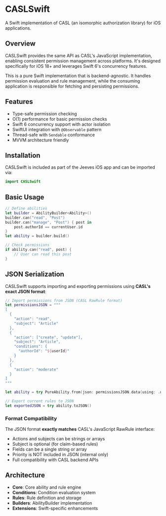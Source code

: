 # CASLSwift

A Swift implementation of CASL (an isomorphic authorization library) for iOS applications.

## Overview

CASLSwift provides the same API as CASL's JavaScript implementation, enabling consistent permission management across platforms. It's designed specifically for iOS 18+ and leverages Swift 6's concurrency features.

This is a pure Swift implementation that is backend-agnostic. It handles permission evaluation and rule management, while the consuming application is responsible for fetching and persisting permissions.

## Features

- Type-safe permission checking
- O(1) performance for basic permission checks
- Swift 6 concurrency support with actor isolation
- SwiftUI integration with `@Observable` pattern
- Thread-safe with `Sendable` conformance
- MVVM architecture friendly

## Installation

CASLSwift is included as part of the Jeeves iOS app and can be imported via:

```swift
import CASLSwift
```

## Basic Usage

```swift
// Define abilities
let builder = AbilityBuilder<Ability>()
builder.can("read", "Post")
builder.can("manage", "Post") { post in
    post.authorId == currentUser.id
}
let ability = builder.build()

// Check permissions
if ability.can("read", post) {
    // User can read this post
}
```

## JSON Serialization

CASLSwift supports importing and exporting permissions using **CASL's exact JSON format**:

```swift
// Import permissions from JSON (CASL RawRule format)
let permissionsJSON = """
[
  {
    "action": "read",
    "subject": "Article"
  },
  {
    "action": ["create", "update"],
    "subject": "Article",
    "conditions": {
      "authorId": "${userId}"
    }
  },
  {
    "action": "moderate"
  }
]
"""

let ability = try PureAbility.from(json: permissionsJSON.data(using: .utf8)!)

// Export current rules to JSON
let exportedJSON = try ability.toJSON()
```

### Format Compatibility

The JSON format **exactly matches** CASL's JavaScript RawRule interface:
- Actions and subjects can be strings or arrays
- Subject is optional (for claim-based rules)
- Fields can be a single string or array
- Priority is NOT included in JSON (internal only)
- Full compatibility with CASL backend APIs

## Architecture

- **Core**: Core ability and rule engine
- **Conditions**: Condition evaluation system
- **Rules**: Rule definition and storage
- **Builders**: AbilityBuilder implementation
- **Extensions**: Swift-specific enhancements